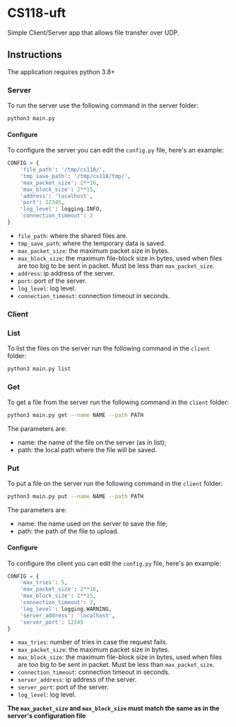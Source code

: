 # CS118-uft

Simple Client/Server app that allows file transfer over UDP. 

## Instructions

The application requires python 3.8+

### Server

To run the server use the following command in the server folder:

```sh
python3 main.py
```

#### Configure

To configure the server you can edit the `config.py` file, here's an example:

```py
CONFIG = {
    'file_path': '/tmp/cs118/',
    'tmp_save_path': '/tmp/cs118/tmp/',
    'max_packet_size': 2**16,
    'max_block_size': 2**15,
    'address': 'localhost',
    'port': 12345,
    'log_level': logging.INFO,
    'connection_timeout': 2
}
```

- `file_path`: where the shared files are.
- `tmp_save_path`: where the temporary data is saved.
- `max_packet_size`: the maximum packet size in bytes.
- `max_block_size`: the maximum file-block size in bytes, used when files are too big to be sent in packet. Must be less than `max_packet_size`.
- `address`: ip address of the server.
- `port`: port of the server.
- `log_level`: log level.
- `connection_timeout`: connection timeout in seconds.

### Client

### List

To list the files on the server run the following command in the `client` folder:

```sh
python3 main.py list
```

### Get

To get a file from the server run the following command in the `client` folder:

```sh
python3 main.py get --name NAME --path PATH
```

The parameters are:
- name: the name of the file on the server (as in list);
- path: the local path where the file will be saved.

### Put

To put a file on the server run the following command in the `client` folder:

```sh
python3 main.py put --name NAME --path PATH
```

The parameters are:
- name: the name used on the server to save the file;
- path: the path of the file to upload.

#### Configure

To configure the client you can edit the `config.py` file, here's an example:

```py
CONFIG = {
    'max_tries': 5,
    'max_packet_size': 2**16,
    'max_block_size': 2**15,
    'connection_timeout': 2,
    'log_level': logging.WARNING,
    'server_address': 'localhost',
    'server_port': 12345
}
```

- `max_tries`: number of tries in case the request fails.
- `max_packet_size`: the maximum packet size in bytes.
- `max_block_size`: the maximum file-block size in bytes, used when files are too big to be sent in packet. Must be less than `max_packet_size`.
- `connection_timeout`: connection timeout in seconds.
- `server_address`: ip address of the server.
- `server_port`: port of the server.
- `log_level`: log level.

__The `max_packet_size` and `max_block_size` must match the same as in the server's configuration file__